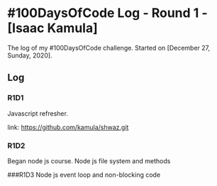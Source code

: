 # #100DaysOfCode Log - Round 1 - [Isaac Kamula]

The log of my #100DaysOfCode challenge. Started on [December 27, Sunday, 2020].

## Log

### R1D1 
Javascript refresher.

link: https://github.com/kamula/shwaz.git

### R1D2
Began node js course. Node js file system and methods

###R1D3
Node js event loop and non-blocking code
